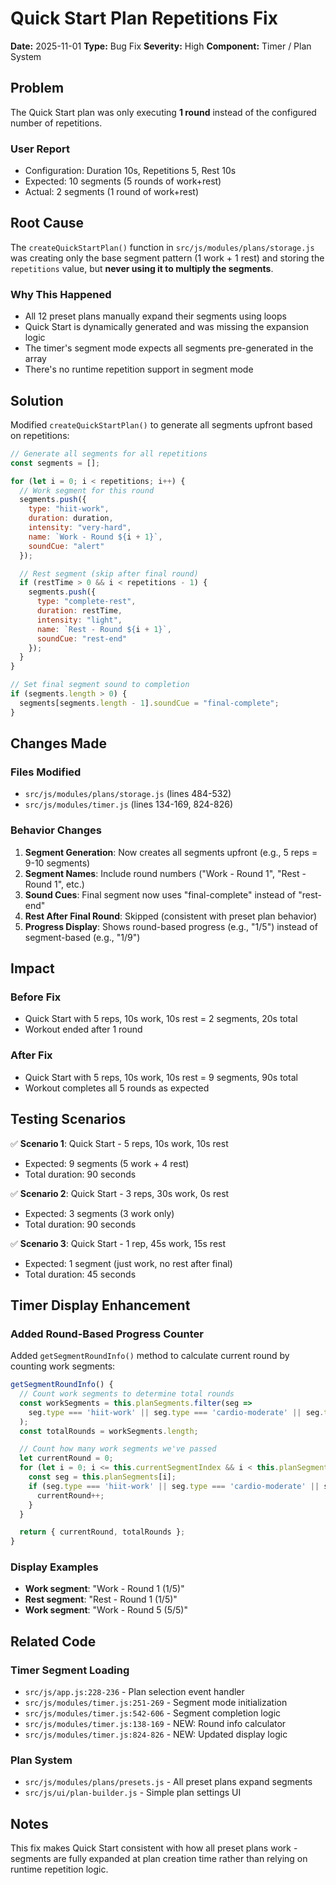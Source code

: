 # Quick Start Plan Repetitions Fix

**Date:** 2025-11-01
**Type:** Bug Fix
**Severity:** High
**Component:** Timer / Plan System

## Problem

The Quick Start plan was only executing **1 round** instead of the configured number of repetitions.

### User Report
- Configuration: Duration 10s, Repetitions 5, Rest 10s
- Expected: 10 segments (5 rounds of work+rest)
- Actual: 2 segments (1 round of work+rest)

## Root Cause

The `createQuickStartPlan()` function in `src/js/modules/plans/storage.js` was creating only the base segment pattern (1 work + 1 rest) and storing the `repetitions` value, but **never using it to multiply the segments**.

### Why This Happened
- All 12 preset plans manually expand their segments using loops
- Quick Start is dynamically generated and was missing the expansion logic
- The timer's segment mode expects all segments pre-generated in the array
- There's no runtime repetition support in segment mode

## Solution

Modified `createQuickStartPlan()` to generate all segments upfront based on repetitions:

```javascript
// Generate all segments for all repetitions
const segments = [];

for (let i = 0; i < repetitions; i++) {
  // Work segment for this round
  segments.push({
    type: "hiit-work",
    duration: duration,
    intensity: "very-hard",
    name: `Work - Round ${i + 1}`,
    soundCue: "alert"
  });

  // Rest segment (skip after final round)
  if (restTime > 0 && i < repetitions - 1) {
    segments.push({
      type: "complete-rest",
      duration: restTime,
      intensity: "light",
      name: `Rest - Round ${i + 1}`,
      soundCue: "rest-end"
    });
  }
}

// Set final segment sound to completion
if (segments.length > 0) {
  segments[segments.length - 1].soundCue = "final-complete";
}
```

## Changes Made

### Files Modified
- `src/js/modules/plans/storage.js` (lines 484-532)
- `src/js/modules/timer.js` (lines 134-169, 824-826)

### Behavior Changes
1. **Segment Generation**: Now creates all segments upfront (e.g., 5 reps = 9-10 segments)
2. **Segment Names**: Include round numbers ("Work - Round 1", "Rest - Round 1", etc.)
3. **Sound Cues**: Final segment now uses "final-complete" instead of "rest-end"
4. **Rest After Final Round**: Skipped (consistent with preset plan behavior)
5. **Progress Display**: Shows round-based progress (e.g., "1/5") instead of segment-based (e.g., "1/9")

## Impact

### Before Fix
- Quick Start with 5 reps, 10s work, 10s rest = 2 segments, 20s total
- Workout ended after 1 round

### After Fix
- Quick Start with 5 reps, 10s work, 10s rest = 9 segments, 90s total
- Workout completes all 5 rounds as expected

## Testing Scenarios

✅ **Scenario 1**: Quick Start - 5 reps, 10s work, 10s rest
- Expected: 9 segments (5 work + 4 rest)
- Total duration: 90 seconds

✅ **Scenario 2**: Quick Start - 3 reps, 30s work, 0s rest
- Expected: 3 segments (3 work only)
- Total duration: 90 seconds

✅ **Scenario 3**: Quick Start - 1 rep, 45s work, 15s rest
- Expected: 1 segment (just work, no rest after final)
- Total duration: 45 seconds

## Timer Display Enhancement

### Added Round-Based Progress Counter
Added `getSegmentRoundInfo()` method to calculate current round by counting work segments:

```javascript
getSegmentRoundInfo() {
  // Count work segments to determine total rounds
  const workSegments = this.planSegments.filter(seg =>
    seg.type === 'hiit-work' || seg.type === 'cardio-moderate' || seg.type === 'strength-training'
  );
  const totalRounds = workSegments.length;

  // Count how many work segments we've passed
  let currentRound = 0;
  for (let i = 0; i <= this.currentSegmentIndex && i < this.planSegments.length; i++) {
    const seg = this.planSegments[i];
    if (seg.type === 'hiit-work' || seg.type === 'cardio-moderate' || seg.type === 'strength-training') {
      currentRound++;
    }
  }

  return { currentRound, totalRounds };
}
```

### Display Examples
- **Work segment**: "Work - Round 1 (1/5)"
- **Rest segment**: "Rest - Round 1 (1/5)"
- **Work segment**: "Work - Round 5 (5/5)"

## Related Code

### Timer Segment Loading
- `src/js/app.js:228-236` - Plan selection event handler
- `src/js/modules/timer.js:251-269` - Segment mode initialization
- `src/js/modules/timer.js:542-606` - Segment completion logic
- `src/js/modules/timer.js:138-169` - NEW: Round info calculator
- `src/js/modules/timer.js:824-826` - NEW: Updated display logic

### Plan System
- `src/js/modules/plans/presets.js` - All preset plans expand segments
- `src/js/ui/plan-builder.js` - Simple plan settings UI

## Notes

This fix makes Quick Start consistent with how all preset plans work - segments are fully expanded at plan creation time rather than relying on runtime repetition logic.
